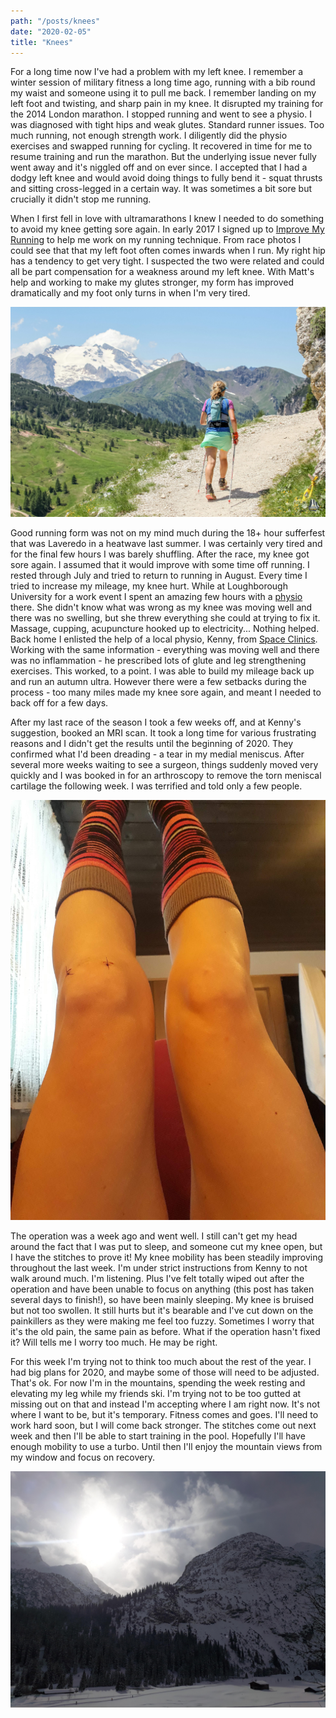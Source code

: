 ```yaml
---
path: "/posts/knees"
date: "2020-02-05"
title: "Knees"
---
```


For a long time now I've had a problem with my left knee. I remember a winter session of military fitness a long time ago, running with a bib round my waist and someone using it to pull me back. I remember landing on my left foot and twisting, and sharp pain in my knee. It disrupted my training for the 2014 London marathon. I stopped running and went to see a physio. I was diagnosed with tight hips and weak glutes. Standard runner issues. Too much running, not enough strength work. I diligently did the physio exercises and swapped running for cycling. It recovered in time for me to resume training and run the marathon. But the underlying issue never fully went away and it's niggled off and on ever since. I accepted that I had a dodgy left knee and would avoid doing things to fully bend it - squat thrusts and sitting cross-legged in a certain way. It was sometimes a bit sore but crucially it didn't stop me running.

<!-- end -->

When I first fell in love with ultramarathons I knew I needed to do something to avoid my knee getting sore again. In early 2017 I signed up to [Improve My Running](https://improvemyrunning.com/) to help me work on my running technique. From race photos I could see that that my left foot often comes inwards when I run. My right hip has a tendency to get very tight. I suspected the two were related and could all be part compensation for a weakness around my left knee. With Matt's help and working to make my glutes stronger, my form has improved dramatically and my foot only turns in when I'm very tired.

![Barely running...](../images/knees/lavaredo.jpg "📷http://canofotosports.com/")

Good running form was not on my mind much during the 18+ hour sufferfest that was Laveredo in a heatwave last summer. I was certainly very tired and for the final few hours I was barely shuffling. After the race, my knee got sore again. I assumed that it would improve with some time off running. I rested through July and tried to return to running in August. Every time I tried to increase my mileage, my knee hurt. While at Loughborough University for a work event I spent an amazing few hours with a [physio](https://www.lboro.ac.uk/sport/physiotherapy-clinic) there. She didn't know what was wrong as my knee was moving well and there was no swelling, but she threw everything she could at trying to fix it. Massage, cupping, acupuncture hooked up to electricity... Nothing helped. Back home I enlisted the help of a local physio, Kenny, from [Space Clinics](https://spaceclinics.co.uk/kenny-watt/). Working with the same information - everything was moving well and there was no inflammation - he prescribed lots of glute and leg strengthening exercises. This worked, to a point. I was able to build my mileage back up and run an autumn ultra. However there were a few setbacks during the process - too many miles made my knee sore again, and meant I needed to back off for a few days.

After my last race of the season I took a few weeks off, and at Kenny's suggestion, booked an MRI scan. It took a long time for various frustrating reasons and I didn't get the results until the beginning of 2020. They confirmed what I'd been dreading - a tear in my medial meniscus. After several more weeks waiting to see a surgeon, things suddenly moved very quickly and I was booked in for an arthroscopy to remove the torn meniscal cartilage the following week. I was terrified and told only a few people.

<div class="inline-image-right">
    <img src="../images/knees/knee.jpg" alt="knee"/>
</div>

 The operation was a week ago and went well. I still can't get my head around the fact that I was put to sleep, and someone cut my knee open, but I have the stitches to prove it! My knee mobility has been steadily improving throughout the last week. I'm under strict instructions from Kenny to not walk around much. I'm listening. Plus I've felt totally wiped out after the operation and have been unable to focus on anything (this post has taken several days to finish!), so have been mainly sleeping. My knee is bruised but not too swollen. It still hurts but it's bearable and I've cut down on the painkillers as they were making me feel too fuzzy. Sometimes I worry that it's the old pain, the same pain as before. What if the operation hasn't fixed it? Will tells me I worry too much. He may be right.


For this week I'm trying not to think too much about the rest of the year. I had big plans for 2020, and maybe some of those will need to be adjusted. That's ok. For now I'm in the mountains, spending the week resting and elevating my leg while my friends ski. I'm trying not to be too gutted at missing out on that and instead I'm accepting where I am right now. It's not where I want to be, but it's temporary. Fitness comes and goes. I'll need to work hard soon, but I will come back stronger. The stitches come out next week and then I'll be able to start training in the pool. Hopefully I'll have enough mobility to use a turbo. Until then I'll enjoy the mountain views from my window and focus on recovery.

![There's always the mountains](../images/knees/mountains.jpg)

